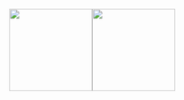 <img src="https://octodex.github.com/images/daftpunktocat-thomas.gif" width=150><img src="https://octodex.github.com/images/daftpunktocat-guy.gif" width = 150>
